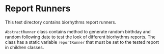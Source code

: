 # Report Runners

This test directory contains biorhythms report runners. 

`AbstractRunner` class contains method to generate random birthday and random following date to test the look of different biorhythms reports. The class has a static variable `reportRunner` that must be set to the tested report in children classes. 


